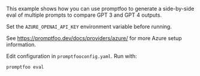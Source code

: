 This example shows how you can use promptfoo to generate a side-by-side eval of multiple prompts to compare GPT 3 and GPT 4 outputs.

Set the `AZURE_OPENAI_API_KEY` environment variable before running.

See https://promptfoo.dev/docs/providers/azure/ for more Azure setup information.

Edit configuration in `promptfooconfig.yaml`. Run with:

```sh
promptfoo eval
```
